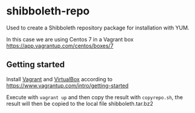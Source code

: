 # shibboleth-repo
Used to create a Shibboleth repository package for installation with YUM.

In this case we are using Centos 7 in a Vagrant box
https://app.vagrantup.com/centos/boxes/7

## Getting started
Install [Vagrant](https://www.vagrantup.com/docs/installation/) and [VirtualBox](https://www.virtualbox.org/) according to https://www.vagrantup.com/intro/getting-started

Execute with `vagrant up` and then copy the result with `copyrepo.sh`, the result will then be copied to the local file shibboleth.tar.bz2